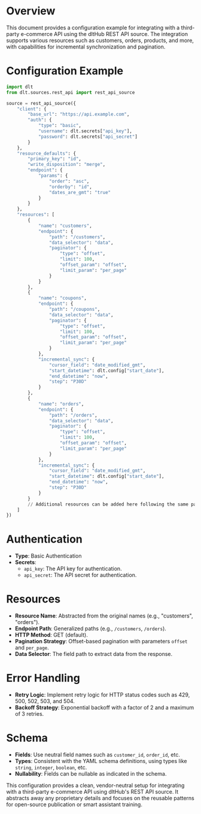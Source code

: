 # Overview

This document provides a configuration example for integrating with a third-party e-commerce API using the dltHub REST API source. The integration supports various resources such as customers, orders, products, and more, with capabilities for incremental synchronization and pagination.

# Configuration Example

```python
import dlt
from dlt.sources.rest_api import rest_api_source

source = rest_api_source({
    "client": {
        "base_url": "https://api.example.com",
        "auth": {
            "type": "basic",
            "username": dlt.secrets["api_key"],
            "password": dlt.secrets["api_secret"]
        }
    },
    "resource_defaults": {
        "primary_key": "id",
        "write_disposition": "merge",
        "endpoint": {
            "params": {
                "order": "asc",
                "orderby": "id",
                "dates_are_gmt": "true"
            }
        }
    },
    "resources": [
        {
            "name": "customers",
            "endpoint": {
                "path": "/customers",
                "data_selector": "data",
                "paginator": {
                    "type": "offset",
                    "limit": 100,
                    "offset_param": "offset",
                    "limit_param": "per_page"
                }
            }
        },
        {
            "name": "coupons",
            "endpoint": {
                "path": "/coupons",
                "data_selector": "data",
                "paginator": {
                    "type": "offset",
                    "limit": 100,
                    "offset_param": "offset",
                    "limit_param": "per_page"
                }
            },
            "incremental_sync": {
                "cursor_field": "date_modified_gmt",
                "start_datetime": dlt.config["start_date"],
                "end_datetime": "now",
                "step": "P30D"
            }
        },
        {
            "name": "orders",
            "endpoint": {
                "path": "/orders",
                "data_selector": "data",
                "paginator": {
                    "type": "offset",
                    "limit": 100,
                    "offset_param": "offset",
                    "limit_param": "per_page"
                }
            },
            "incremental_sync": {
                "cursor_field": "date_modified_gmt",
                "start_datetime": dlt.config["start_date"],
                "end_datetime": "now",
                "step": "P30D"
            }
        }
        // Additional resources can be added here following the same pattern
    ]
})
```

# Authentication

- **Type**: Basic Authentication
- **Secrets**: 
  - `api_key`: The API key for authentication.
  - `api_secret`: The API secret for authentication.

# Resources

- **Resource Name**: Abstracted from the original names (e.g., "customers", "orders").
- **Endpoint Path**: Generalized paths (e.g., `/customers`, `/orders`).
- **HTTP Method**: GET (default).
- **Pagination Strategy**: Offset-based pagination with parameters `offset` and `per_page`.
- **Data Selector**: The field path to extract data from the response.

# Error Handling

- **Retry Logic**: Implement retry logic for HTTP status codes such as 429, 500, 502, 503, and 504.
- **Backoff Strategy**: Exponential backoff with a factor of 2 and a maximum of 3 retries.

# Schema

- **Fields**: Use neutral field names such as `customer_id`, `order_id`, etc.
- **Types**: Consistent with the YAML schema definitions, using types like `string`, `integer`, `boolean`, etc.
- **Nullability**: Fields can be nullable as indicated in the schema.

This configuration provides a clean, vendor-neutral setup for integrating with a third-party e-commerce API using dltHub's REST API source. It abstracts away any proprietary details and focuses on the reusable patterns for open-source publication or smart assistant training.